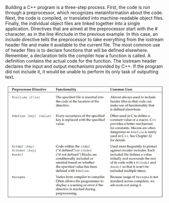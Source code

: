Building a C++ program is a three-step process. First, the code is run through a preprocessor, which recognizes metainformation about the code. Next, the code is compiled, or translated into machine-readable
object files. Finally, the individual object files are linked together into a single application. Directives that are aimed at the preprocessor start with the # character, as in the line #include <iostream> in the previous example. In this case, an include directive tells the preprocessor to take everything from the iostream header file and make it available to the current file. The most common use of header files is to declare functions that will be defined elsewhere. Remember, a declaration tells the compiler how a function is called. A definition contains the actual code for the function. The iostream header declares the input and output mechanisms provided by C++. If the program did not include it, it would be unable to
perform its only task of outputting text.

<div align="center" > <img  title="Preprocessor-directives" alt="preprocessor-directives" src="./media/Preprocessor-directives.jpg"> </div>
